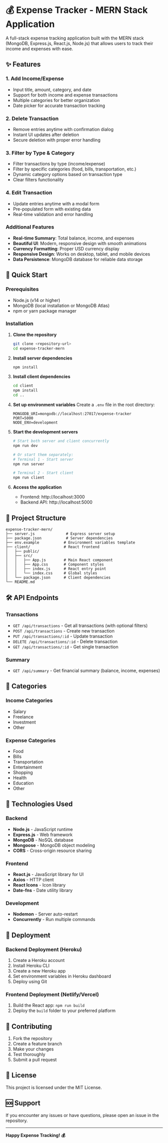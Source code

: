 # 💰 Expense Tracker - MERN Stack Application

A full-stack expense tracking application built with the MERN stack (MongoDB, Express.js, React.js, Node.js) that allows users to track their income and expenses with ease.

## ✨ Features

### 1. **Add Income/Expense**
- Input title, amount, category, and date
- Support for both income and expense transactions
- Multiple categories for better organization
- Date picker for accurate transaction tracking

### 2. **Delete Transaction**
- Remove entries anytime with confirmation dialog
- Instant UI updates after deletion
- Secure deletion with proper error handling

### 3. **Filter by Type & Category**
- Filter transactions by type (income/expense)
- Filter by specific categories (food, bills, transportation, etc.)
- Dynamic category options based on transaction type
- Clear filters functionality

### 4. **Edit Transaction**
- Update entries anytime with a modal form
- Pre-populated form with existing data
- Real-time validation and error handling

### Additional Features
- **Real-time Summary**: Total balance, income, and expenses
- **Beautiful UI**: Modern, responsive design with smooth animations
- **Currency Formatting**: Proper USD currency display
- **Responsive Design**: Works on desktop, tablet, and mobile devices
- **Data Persistence**: MongoDB database for reliable data storage

## 🚀 Quick Start

### Prerequisites
- Node.js (v14 or higher)
- MongoDB (local installation or MongoDB Atlas)
- npm or yarn package manager

### Installation

1. **Clone the repository**
   ```bash
   git clone <repository-url>
   cd expense-tracker-mern
   ```

2. **Install server dependencies**
   ```bash
   npm install
   ```

3. **Install client dependencies**
   ```bash
   cd client
   npm install
   cd ..
   ```

4. **Set up environment variables**
   Create a `.env` file in the root directory:
   ```env
   MONGODB_URI=mongodb://localhost:27017/expense-tracker
   PORT=5000
   NODE_ENV=development
   ```

5. **Start the development servers**
   ```bash
   # Start both server and client concurrently
   npm run dev
   
   # Or start them separately:
   # Terminal 1 - Start server
   npm run server
   
   # Terminal 2 - Start client
   npm run client
   ```

6. **Access the application**
   - Frontend: http://localhost:3000
   - Backend API: http://localhost:5000

## 📁 Project Structure

```
expense-tracker-mern/
├── server.js              # Express server setup
├── package.json           # Server dependencies
├── env.example           # Environment variables template
├── client/               # React frontend
│   ├── public/
│   ├── src/
│   │   ├── App.js        # Main React component
│   │   ├── App.css       # Component styles
│   │   ├── index.js      # React entry point
│   │   └── index.css     # Global styles
│   └── package.json      # Client dependencies
└── README.md
```

## 🛠️ API Endpoints

### Transactions
- `GET /api/transactions` - Get all transactions (with optional filters)
- `POST /api/transactions` - Create new transaction
- `PUT /api/transactions/:id` - Update transaction
- `DELETE /api/transactions/:id` - Delete transaction
- `GET /api/transactions/:id` - Get single transaction

### Summary
- `GET /api/summary` - Get financial summary (balance, income, expenses)

## 🎨 Categories

### Income Categories
- Salary
- Freelance
- Investment
- Other

### Expense Categories
- Food
- Bills
- Transportation
- Entertainment
- Shopping
- Health
- Education
- Other

## 🔧 Technologies Used

### Backend
- **Node.js** - JavaScript runtime
- **Express.js** - Web framework
- **MongoDB** - NoSQL database
- **Mongoose** - MongoDB object modeling
- **CORS** - Cross-origin resource sharing

### Frontend
- **React.js** - JavaScript library for UI
- **Axios** - HTTP client
- **React Icons** - Icon library
- **Date-fns** - Date utility library

### Development
- **Nodemon** - Server auto-restart
- **Concurrently** - Run multiple commands

## 🚀 Deployment

### Backend Deployment (Heroku)
1. Create a Heroku account
2. Install Heroku CLI
3. Create a new Heroku app
4. Set environment variables in Heroku dashboard
5. Deploy using Git

### Frontend Deployment (Netlify/Vercel)
1. Build the React app: `npm run build`
2. Deploy the `build` folder to your preferred platform

## 🤝 Contributing

1. Fork the repository
2. Create a feature branch
3. Make your changes
4. Test thoroughly
5. Submit a pull request

## 📝 License

This project is licensed under the MIT License.

## 🆘 Support

If you encounter any issues or have questions, please open an issue in the repository.

---

**Happy Expense Tracking! 💰** 